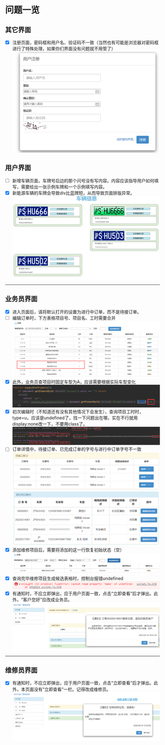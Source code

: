 # 问题一览

## 其它界面

- [x] 注册页面，密码框和用户名、验证码不一致（当然也有可能是浏览器对密码框进行了特殊处理，如果你们界面没有问题就不用管了）![](.checklist_images/register.png)

## 用户界面

- [ ] 新增车辆页面，车牌号后边的那个问号没有写内容。内容应该指导用户如何填写，需要给出一张示例车牌和一个示例填写内容。
- [x] 新能源车辆的车牌会导致div比蓝牌短，从而导致页面排版异常。![](.checklist_images/image-20220217193048564.png)

***

## 业务员界面

- [x] 进入页面后，请将默认打开的设置为进行中订单，而不是待接订单。
- [ ] 编辑订单时，下方表格项目号、项目名、工时需要合并![](.checklist_images/salesman_table.png)
- [x] 此外，业务员查项目时固定车型为A，应该需要根据实际车型变化![](.checklist_images/project_vehicle-type.png)
- [x] 初次编辑时（不知道还有没有其他情况下会发生），查询项目工时时，type=u，应该是undefined了，找一下问题出在哪。实在不行就用display:none改一下，不要用class了。![](.checklist_images/get_project_time.png)
- [ ] 订单详情中，待接订单、已完成订单的字号与进行中订单字号不一致![](.checklist_images/salesman-pending.png)![](.checklist_images/salesman-processing.png)
- [x] 添加维修项目后，需要将添加的这一行恢复初始状态（空）![](.checklist_images/salesman-table-clean.png)
- [x] 查询完毕维修项目生成候选表格时，控制台报错undefined![](.checklist_images/searchForProjects-undefined.png)
- [x] 有通知时，不应立即弹出，应于用户页面一致，点击“立即查看”后才弹出。此外，“客户您好”应改成业务员。![](.checklist_images/salesman-info.png)

***

## 维修员界面

- [x] 有通知时，不应立即弹出，应于用户页面一致，点击“立即查看”后才弹出。此外，本页面没有“立即查看”一栏。记得改成维修员。![](.checklist_images/repairman-info.png)